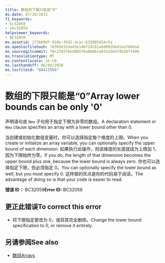 ```yaml
---
title: 数组的下限只能是“0”
ms.date: 07/20/2015
f1_keywords:
- bc32059
- vbc32059
helpviewer_keywords:
- BC32059
ms.assetid: 273b69df-910e-45d2-acac-632005d24c5a
ms.openlocfilehash: 7d365e32da43e146f2dc81abd092bbd1ea7b0dad
ms.sourcegitcommit: f8c270376ed905f6a8896ce0fe25b4f4b38ff498
ms.translationtype: MT
ms.contentlocale: zh-CN
ms.lasthandoff: 06/04/2020
ms.locfileid: "84411956"
---
```

# <a name="array-lower-bounds-can-be-only-0"></a><span data-ttu-id="15c1f-102">数组的下限只能是“0”</span><span class="sxs-lookup"><span data-stu-id="15c1f-102">Array lower bounds can be only '0'</span></span>
<span data-ttu-id="15c1f-103">声明语句或 `New` 子句用于指定下限为非零的数组。</span><span class="sxs-lookup"><span data-stu-id="15c1f-103">A declaration statement or `New` clause specifies an array with a lower bound other than 0.</span></span>  
  
 <span data-ttu-id="15c1f-104">当创建或初始化数组变量时，你可以选择指定每个维度的上限。</span><span class="sxs-lookup"><span data-stu-id="15c1f-104">When you create or initialize an array variable, you can optionally specify the upper bound of each dimension.</span></span> <span data-ttu-id="15c1f-105">如果执行此操作，则该维度的长度就成为上限加 1，因为下限始终为零。</span><span class="sxs-lookup"><span data-stu-id="15c1f-105">If you do, the length of that dimension becomes the upper bound plus one, because the lower bound is always zero.</span></span> <span data-ttu-id="15c1f-106">你也可以选择指定下限，但必须指定 0。</span><span class="sxs-lookup"><span data-stu-id="15c1f-106">You can optionally specify the lower bound as well, but you must specify 0.</span></span> <span data-ttu-id="15c1f-107">这样做的优点是你的代码易于阅读。</span><span class="sxs-lookup"><span data-stu-id="15c1f-107">The advantage of doing so is that your code is easier to read.</span></span>  
  
 <span data-ttu-id="15c1f-108">**错误 ID：** BC32059</span><span class="sxs-lookup"><span data-stu-id="15c1f-108">**Error ID:** BC32059</span></span>  
  
## <a name="to-correct-this-error"></a><span data-ttu-id="15c1f-109">更正此错误</span><span class="sxs-lookup"><span data-stu-id="15c1f-109">To correct this error</span></span>  
  
- <span data-ttu-id="15c1f-110">将下限指定更改为 0，或将其完全删除。</span><span class="sxs-lookup"><span data-stu-id="15c1f-110">Change the lower bound specification to 0, or remove it entirely.</span></span>  
  
## <a name="see-also"></a><span data-ttu-id="15c1f-111">另请参阅</span><span class="sxs-lookup"><span data-stu-id="15c1f-111">See also</span></span>

- [<span data-ttu-id="15c1f-112">数组</span><span class="sxs-lookup"><span data-stu-id="15c1f-112">Arrays</span></span>](../programming-guide/language-features/arrays/index.md)
